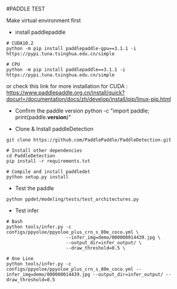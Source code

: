 #PADDLE TEST

Make virtual environment first

- install paddlepaddle
```
# CUDA10.2
python -m pip install paddlepaddle-gpu==3.1.1 -i https://pypi.tuna.tsinghua.edu.cn/simple

# CPU
python -m pip install paddlepaddle==3.1.1 -i https://pypi.tuna.tsinghua.edu.cn/simple

```
or check this link for more installation for CUDA : https://www.paddlepaddle.org.cn/install/quick?docurl=/documentation/docs/zh/develop/install/pip/linux-pip.html

- Confirm the paddle version
python -c "import paddle; print(paddle.__version__)"

- Clone & Install paddleDetection
```
git clone https://github.com/PaddlePaddle/PaddleDetection.git

# Install other dependencies
cd PaddleDetection
pip install -r requirements.txt

# Compile and install paddledet
python setup.py install
```
- Test the paddle
```
python ppdet/modeling/tests/test_architectures.py
```

- Test infer
```
# Bash
python tools/infer.py -c configs/ppyoloe/ppyoloe_plus_crn_s_80e_coco.yml \
                      --infer_img=demo/000000014439.jpg \
                      --output_dir=infer_output/ \
                      --draw_threshold=0.5 \

# One Line
python tools/infer.py -c configs/ppyoloe/ppyoloe_plus_crn_s_80e_coco.yml --infer_img=demo/000000014439.jpg --output_dir=infer_output/ --draw_threshold=0.5
```

